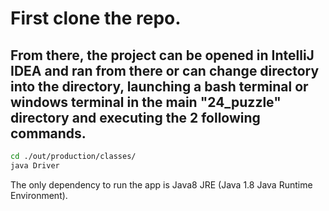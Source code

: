 # First clone the repo.
## From there, the project can be opened in IntelliJ IDEA and ran from there or can change directory into the directory, launching a bash terminal or windows terminal in the main "24_puzzle" directory and executing the 2 following commands. 

```bash
cd ./out/production/classes/
java Driver 
```

The only dependency to run the app is Java8 JRE (Java 1.8 Java Runtime Environment).
